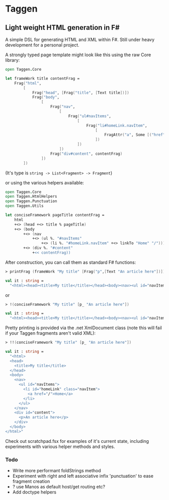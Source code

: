 # Taggen

## Light weight HTML generation in F#

A simple DSL for generating HTML and XML within F#. Still under heavy development for a personal project.

A strongly typed page template might look like this using the raw Core
library:

``` fsharp
open Taggen.Core

let frameWork title contentFrag =
    Frag("html",
        [
            Frag("head", [Frag("title", [Text title])])
            Frag("body",
                [
                    Frag("nav",
                        [
                            Frag("ul#navItems",
                                [
                                    Frag("li#homeLink.navItem",
                                        [
                                            FragAttr("a", Some [("href", "/")], [Text "Home"])
                                        ])
                                ])
                        ])
                    Frag("div#content", contentFrag)
                ])
        ])

```

(It's type is `string -> List<Fragment> -> Fragment`)

or using the various helpers available:

``` fsharp
open Taggen.Core
open Taggen.HtmlHelpers
open Taggen.Punctuation
open Taggen.Utils

let conciseFramework pageTitle contentFrag =
    html
    +<> (head +<> title % pageTitle)
    +<> (body
        +<> (nav
            +<> (ul %. "#navItems"
                +<> (li %. "#homeLink.navItem" +<> linkTo "Home" "/")))
        +<> (div %. "#content"
            +<< contentFrag))
```

After construction, you can call them as standard F# functions:

``` fsharp
> printFrag (frameWork "My title" [Frag("p",[Text "An article here"])])

val it : string =
  "<html><head><title>My title</title></head><body><nav><ul id="navItems"><li id="homeLink" class="navItem"><a href="/">Home</a></li></ul></nav><div id="content"><p>An article here</p></div></body></html>"
```

or

``` fsharp
> !(conciseFramework "My title" [p_ "An article here"])

val it : string =
  "<html><head><title>My title</title></head><body><nav><ul id="navItems"><li id="homeLink" class="navItem"><a href="/">Home</a></li></ul></nav><div id="content"><p>An article here</p></div></body></html>"
```

Pretty printing is provided via the .net XmlDocument class (note this
will fail if your Taggen fragments aren't valid XML):

``` fsharp
> !!(conciseFramework "My title" [p_ "An article here"])

val it : string =
  "<html>
  <head>
    <title>My title</title>
  </head>
  <body>
    <nav>
      <ul id="navItems">
        <li id="homeLink" class="navItem">
          <a href="/">Home</a>
        </li>
      </ul>
    </nav>
    <div id="content">
      <p>An article here</p>
    </div>
  </body>
</html>"
```

Check out scratchpad.fsx for examples of it's current state, including experiments with various helper methods and styles.

### Todo

* Write more performant foldStrings method
* Experiment with right and left associative infix 'punctuation' to ease fragment creation
* ? use Manos as default host/get routing etc?
* Add doctype helpers
